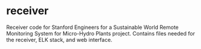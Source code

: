 # receiver
Receiver code for Stanford Engineers for a Sustainable World Remote Monitoring System for Micro-Hydro Plants project. Contains files needed for the receiver, ELK stack, and web interface.
